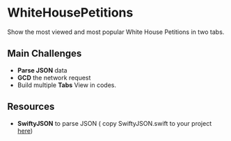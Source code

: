 # WhiteHousePetitions
 Show the most viewed and most popular White House Petitions in two tabs.

## Main Challenges
* **Parse JSON** data
* **GCD** the network request
* Build multiple **Tabs** View in codes.

## Resources
* **SwiftyJSON** to parse JSON ( copy SwiftyJSON.swift to your project [here](https://github.com/SwiftyJSON/SwiftyJSON/tree/master/Source))
